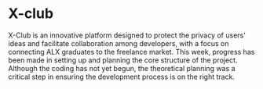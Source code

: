 # X-club

X-Club is an innovative platform designed to protect the privacy of users' ideas and facilitate collaboration among developers, with a focus on connecting ALX graduates to the freelance market. This week, progress has been made in setting up and planning the core structure of the project. Although the coding has not yet begun, the theoretical planning was a critical step in ensuring the development process is on the right track.

